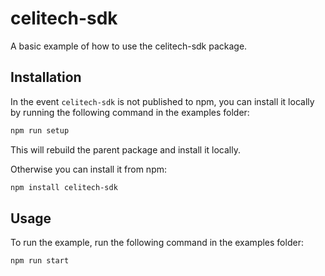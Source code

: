 # celitech-sdk

A basic example of how to use the celitech-sdk package.

## Installation

In the event `celitech-sdk` is not published to npm, you can install it locally by running the following command in the examples folder:

```sh
npm run setup
```

This will rebuild the parent package and install it locally.

Otherwise you can install it from npm:

```sh
npm install celitech-sdk
```

## Usage

To run the example, run the following command in the examples folder:

```sh
npm run start
```
